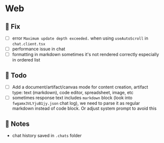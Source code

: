 # Web

## 🐛 Fix

- [ ] error `Maximum update depth exceeded.` when using `useAutoScroll` in `chat.client.tsx`
- [ ] performance issue in chat
- [ ] formatting in markdown sometimes it's not rendered correctly especially in ordered list

## 🎯 Todo

- [ ] Add a document/artifact/canvas mode for content creation, artifact type: text (markdown), code editor, spreadsheet, image, etc
- [ ] sometimes response text includes ````markdown```` block (look into `fwgamx3VLYjuB1jy.json` chat log), we need to parse it as regular markdown instead of code block. Or adjust system prompt to avoid this

## 📝 Notes

- chat history saved in `.chats` folder
